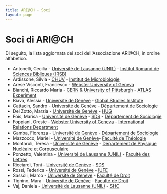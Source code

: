 ```yaml
---
title: ARI@CH - Soci
layout: page
---
```


# Soci di ARI@CH

Di seguito, la lista aggiornata dei soci dell'Associazione ARI@CH, in ordine alfabetico.

- Antonelli, Cecilia - [Université de Lausanne (UNIL)](http://www.unil.ch) - [Institut Romand de Sciences Bibliques (IRSB)](https://www.unil.ch/irsb/fr/home.html)
- Ardissone, Silvia - [CHUV](http://www.chuv.ch/fr/chuv-home/) - [Institut de Microbiologie](http://www.chuv.ch/microbiologie)
- Arese Visconti, Francesco - [Webster University of Geneva](http://www.webster.ch/)
- Bianchi, Riccardo Maria	- [CERN](https://home.cern/) & [University of Pittsburgh](https://www.physicsandastronomy.pitt.edu/) - [ATLAS Experiment](https://atlas.cern/)
- Biava, Alessia - [Université de Genève](https://www.unige.ch/) - [Global Studies Institute](https://www.unige.ch/gsi/en/home/)
- Cattacin, Sandro - [Université de Genève](https://www.unige.ch/) - [Département de Sociologie](https://www.unige.ch/sciences-societe/socio/fr/bienvenue/)
- Del Zotto, Marzia - [Université de Genève](https://www.unige.ch/) - [HUG](https://www.hug-ge.ch)
- Fois, Marisa - 	[Université de Genève](https://www.unige.ch/) - [SDS](https://www.unige.ch/sciences-societe/) - [Département de Sociologie](https://www.unige.ch/sciences-societe/socio/fr/bienvenue/)
- Foppiani, Oreste - [Webster University of Geneva](http://www.webster.ch/) - [International Relations Department](http://www.webster.ch/academics/faculty/ir.html)
- Gamba, Fiorenza - [Université de Genève](https://www.unige.ch/) - [Département de Sociologie](https://www.unige.ch/sciences-societe/socio/fr/bienvenue/)
- Mazzocco, Mariel - [Université de Genève](https://www.unige.ch/)- [Faculté de Théologie](https://www.unige.ch/theologie/)
- Montaruli, Teresa - [Université de Genève](https://www.unige.ch/) - [Département de Physique Nucléaire et Corpusculaire](https://www.unige.ch/dpnc/en/)
- Ponzetto, Valentina - [Université de Lausanne (UNIL)](http://www.unil.ch) - [Faculté des Lettres](http://www.unil.ch/fra/home.html)
- Ricciardi, Toni - [Université de Genève](https://www.unige.ch/) - [SDS](https://www.unige.ch/sciences-societe/)
- Rossi, Federica - [Université de Genève](https://www.unige.ch/) - [IUFE](https://www.unige.ch/iufe/institut/)
- Sassòli, Marco - [Université de Genève](https://www.unige.ch/) - [Faculté de Droit](http://www.unige.ch/droit/)
- Tignino, Mara - [Université de Genève](https://www.unige.ch/) - [Faculté de Droit](http://www.unige.ch/droit/)
- Vaj, Daniela - [Université de Lausanne (UNIL)](http://www.unil.ch) - [SHC](http://www.unil.ch/shc/home.html)
